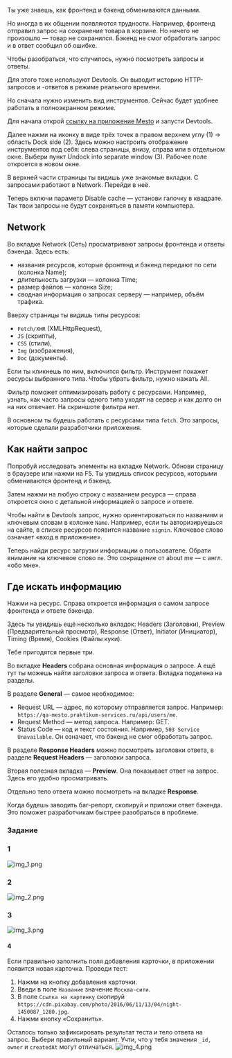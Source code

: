 Ты уже знаешь, как фронтенд и бэкенд обмениваются данными.

Но иногда в их общении появляются трудности. Например, фронтенд отправил запрос на сохранение товара в корзине. Но ничего не произошло — товар не сохранился. Бэкенд не смог обработать запрос и в ответ сообщил об ошибке.

Чтобы разобраться, что случилось, нужно посмотреть запросы и ответы.


Для этого тоже используют Devtools. Он выводит историю HTTP-запросов и -ответов в режиме реального времени.

Но сначала нужно изменить вид инструментов. Сейчас будет удобнее работать в полноэкранном режиме.

Для начала открой [ссылку на приложение Mesto](https://qa-mesto.praktikum-services.ru/signin) и запусти Devtools.

Далее нажми на иконку в виде трёх точек в правом верхнем углу (1) → область Dock side (2). Здесь можно настроить отображение инструментов под себя: слева страницы, внизу, справа или в отдельном окне. Выбери пункт Undock into separate window (3). Рабочее поле откроется в новом окне.

В верхней части страницы ты видишь уже знакомые вкладки. С запросами работают в Network. Перейди в неё.

Теперь включи параметр Disable cache — установи галочку в квадрате. Так твои запросы не будут сохраняться в памяти компьютера.


## Network

Во вкладке Network (Сеть) просматривают запросы фронтенда и ответы бэкенда.
Здесь есть:

- названия ресурсов, которые фронтенд и бэкенд передают по сети (колонка Name);
- длительность загрузки — колонка Time;
- размер файлов — колонка Size;
- сводная информация о запросах серверу — например, объём трафика.

Вверху страницы ты видишь типы ресурсов:

- `Fetch/XHR` (XMLHttpRequest),
- `JS` (скрипты),
- `CSS` (стили),
- `Img` (изображения),
- `Doc` (документы).

Если ты кликнешь по ним, включится фильтр. Инструмент покажет ресурсы выбранного типа. Чтобы убрать фильтр, нужно нажать All.

Фильтр поможет оптимизировать работу с ресурсами. Например, узнать, как часто запросы одного типа уходят на сервер и как долго он на них отвечает. На скриншоте фильтра нет.

В основном ты будешь работать с ресурсами типа `fetch`. Это запросы, которые сделали разработчики приложения.


## Как найти запрос

Попробуй исследовать элементы на вкладке Network. Обнови страницу в браузере или нажми на F5. Ты увидишь список ресурсов, которыми обмениваются фронтенд и бэкенд.

Затем нажми на любую строку с названием ресурса — справа откроется окно с детальной информацией о запросе и ответе.

Чтобы найти в Devtools запрос, нужно ориентироваться по названиям и ключевым словам в колонке `Name`. Например, если ты авторизируешься на сайте, в списке ресурсов появится название `signin`. Ключевое слово означает «вход в приложение».

Теперь найди ресурс загрузки информации о пользователе. Обрати внимание на ключевое слово `me`. Это сокращение от about me — с англ. «обо мне».


## Где искать информацию

Нажми на ресурс. Справа откроется информация о самом запросе фронтенда и ответе бэкенда.

Здесь ты увидишь ещё несколько вкладок: Headers (Заголовки), Preview (Предварительный просмотр), Response (Ответ), Initiator (Инициатор), Timing (Время), Cookies (Файлы куки).

Тебе пригодятся первые три.

Во вкладке **Headers** собрана основная информация о запросе. А ещё тут ты можешь найти заголовки запроса и ответа. Вкладка поделена на разделы.

В разделе **General** — самое необходимое:

- Request URL — адрес, по которому отправляется запрос. Например: `https://qa-mesto.praktikum-services.ru/api/users/me`.
- Request Method — метод запроса. Например: GET.
- Status Code — код и текст состояния. Например, `503 Service Unavailable`. Он означает, что бэкенд не смог обработать запрос.

В разделе **Response Headers** можно посмотреть заголовки ответа, в разделе **Request Headers** — заголовки запроса.

Вторая полезная вкладка — **Preview**. Она показывает ответ на запрос. Здесь его удобно просматривать.

Отдельно тело ответа можно посмотреть на вкладке **Response**.

Когда будешь заводить баг-репорт, скопируй и приложи ответ бэкенда. Это поможет разработчикам быстрее разобраться в проблеме.

### Задание
### 1
![img_1.png](img%2Fimg_1.png)
### 2
![img_2.png](img%2Fimg_2.png)
### 3
![img_3.png](img%2Fimg_3.png)
#### 4
Если правильно заполнить поля добавления карточки, в приложении появится новая карточка. Проведи тест:

1. Нажми на кнопку добавления карточки.
2. Введи в поле `Название` значение `Москва-сити`.
3. В поле `Ссылка на картинку` скопируй `https://cdn.pixabay.com/photo/2016/06/11/13/04/night-1450087_1280.jpg`.
4. Нажми кнопку «Сохранить».

Осталось только зафиксировать результат теста и тело ответа на запрос. Выбери правильный вариант. Учти, что у тебя значения `_id,` `owner` и `createdAt` могут отличаться.
![img_4.png](img%2Fimg_4.png)
